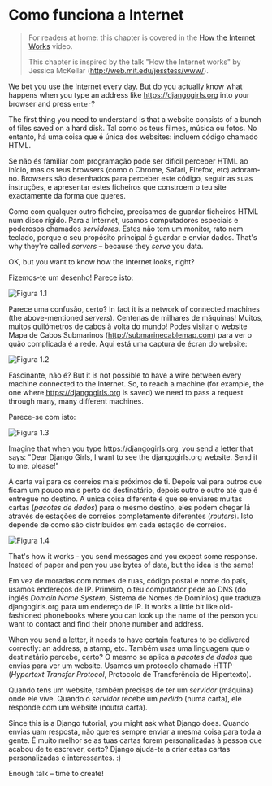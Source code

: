 # Como funciona a Internet

> For readers at home: this chapter is covered in the [How the Internet Works](https://www.youtube.com/watch?v=oM9yAA09wdc) video.
> 
> This chapter is inspired by the talk "How the Internet works" by Jessica McKellar (http://web.mit.edu/jesstess/www/).

We bet you use the Internet every day. But do you actually know what happens when you type an address like https://djangogirls.org into your browser and press `enter`?

The first thing you need to understand is that a website consists of a bunch of files saved on a hard disk. Tal como os teus filmes, música ou fotos. No entanto, há uma coisa que é única dos websites: incluem código chamado HTML.

Se não és familiar com programação pode ser difícil perceber HTML ao início, mas os teus browsers (como o Chrome, Safari, Firefox, etc) adoram-no. Browsers são desenhados para perceber este código, seguir as suas instruções, e apresentar estes ficheiros que constroem o teu site exactamente da forma que queres.

Como com qualquer outro ficheiro, precisamos de guardar ficheiros HTML num disco rígido. Para a Internet, usamos computadores especiais e poderosos chamados *servidores*. Estes não tem um monitor, rato nem teclado, porque o seu propósito principal é guardar e enviar dados. That's why they're called *servers* – because they *serve* you data.

OK, but you want to know how the Internet looks, right?

Fizemos-te um desenho! Parece isto:

![Figura 1.1](images/internet_1.png)

Parece uma confusão, certo? In fact it is a network of connected machines (the above-mentioned *servers*). Centenas de milhares de máquinas! Muitos, muitos quilómetros de cabos à volta do mundo! Podes visitar o website Mapa de Cabos Submarinos (http://submarinecablemap.com) para ver o quão complicada é a rede. Aqui está uma captura de écran do website:

![Figura 1.2](images/internet_3.png)

Fascinante, não é? But it is not possible to have a wire between every machine connected to the Internet. So, to reach a machine (for example, the one where https://djangogirls.org is saved) we need to pass a request through many, many different machines.

Parece-se com isto:

![Figura 1.3](images/internet_2.png)

Imagine that when you type https://djangogirls.org, you send a letter that says: "Dear Django Girls, I want to see the djangogirls.org website. Send it to me, please!"

A carta vai para os correios mais próximos de ti. Depois vai para outros que ficam um pouco mais perto do destinatário, depois outro e outro até que é entregue no destino. A única coisa diferente é que se enviares muitas cartas (*pacotes de dados*) para o mesmo destino, eles podem chegar lá através de estações de correios completamente diferentes (*routers*). Isto depende de como são distribuídos em cada estação de correios.

![Figura 1.4](images/internet_4.png)

That's how it works - you send messages and you expect some response. Instead of paper and pen you use bytes of data, but the idea is the same!

Em vez de moradas com nomes de ruas, código postal e nome do país, usamos endereços de IP. Primeiro, o teu computador pede ao DNS (do inglês *Domain Name System*, Sistema de Nomes de Domínios) que traduza djangogirls.org para um endereço de IP. It works a little bit like old-fashioned phonebooks where you can look up the name of the person you want to contact and find their phone number and address.

When you send a letter, it needs to have certain features to be delivered correctly: an address, a stamp, etc. Também usas uma linguagem que o destinatário percebe, certo? O mesmo se aplica a *pacotes de dados* que envias para ver um website. Usamos um protocolo chamado HTTP (*Hypertext Transfer Protocol*, Protocolo de Transferência de Hipertexto).

Quando tens um website, também precisas de ter um *servidor* (máquina) onde ele vive. Quando o *servidor* recebe um *pedido* (numa carta), ele responde com um website (noutra carta).

Since this is a Django tutorial, you might ask what Django does. Quando envias uam resposta, não queres sempre enviar a mesma coisa para toda a gente. É muito melhor se as tuas cartas forem personalizadas à pessoa que acabou de te escrever, certo? Django ajuda-te a criar estas cartas personalizadas e interessantes. :)

Enough talk – time to create!